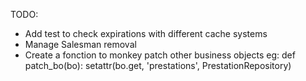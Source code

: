 TODO:

* Add test to check expirations with different cache systems
* Manage Salesman removal
* Create a fonction to monkey patch other business objects
    eg: def patch_bo(bo):
            setattr(bo.get, 'prestations', PrestationRepository)
